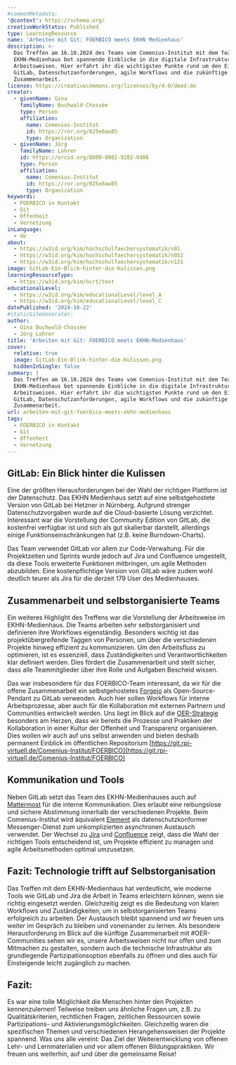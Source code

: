 ```yaml
---
#commonMetadata:
'@context': https://schema.org/
creativeWorkStatus: Published
type: LearningResource
name: 'Arbeiten mit Git: FOERBICO meets EKHN Medienhaus'
description: >-
  Das Treffen am 16.10.2024 des Teams vom Comenius-Institut mit dem Team vom
  EKHN-Medienhaus bot spannende Einblicke in die digitale Infrastruktur und die
  Arbeitsweisen. Hier erfahrt ihr die wichtigsten Punkte rund um den Einsatz von
  GitLab, Datenschutzanforderungen, agile Workflows und die zukünftige
  Zusammenarbeit.
license: https://creativecommons.org/licenses/by/4.0/deed.de
creator:
  - givenName: Gina
    familyName: Buchwald-Chassée
    type: Person
    affiliation:
      name: Comenius-Institut
      id: https://ror.org/025e8aw85
      type: Organization
  - givenName: Jörg
    familyName: Lohrer
    id: https://orcid.org/0000-0002-9282-0406
    type: Person
    affiliation:
      name: Comenius-Institut
      id: https://ror.org/025e8aw85
      type: Organization
keywords:
  - FOERBICO in Kontakt
  - Git
  - Offenheit
  - Vernetzung
inLanguage:
  - de
about:
  - https://w3id.org/kim/hochschulfaechersystematik/n01
  - https://w3id.org/kim/hochschulfaechersystematik/n052
  - https://w3id.org/kim/hochschulfaechersystematik/n121
image: GitLab-Ein-Blick-hinter-die-Kulissen.png
learningResourceType:
  - https://w3id.org/kim/hcrt/text
educationalLevel:
  - https://w3id.org/kim/educationalLevel/level_A
  - https://w3id.org/kim/educationalLevel/level_C
datePublished: '2024-10-22'
#staticSiteGenerator:
author:
  - Gina Buchwald-Chassée
  - Jörg Lohrer
title: 'Arbeiten mit Git: FOERBICO meets EKHN-Medienhaus'
cover:
  relative: true
  image: GitLab-Ein-Blick-hinter-die-Kulissen.png
  hiddenInSingle: false
summary: |
  Das Treffen am 16.10.2024 des Teams vom Comenius-Institut mit dem Team vom
  EKHN-Medienhaus bot spannende Einblicke in die digitale Infrastruktur und die
  Arbeitsweisen. Hier erfahrt ihr die wichtigsten Punkte rund um den Einsatz von
  GitLab, Datenschutzanforderungen, agile Workflows und die zukünftige
  Zusammenarbeit.
url: arbeiten-mit-git-foerbico-meets-ekhn-medienhaus
tags:
  - FOERBICO in Kontakt
  - Git
  - Offenheit
  - Vernetzung
---
```


## GitLab: Ein Blick hinter die Kulissen

Eine der größten Herausforderungen bei der Wahl der richtigen Plattform ist der Datenschutz. Das EKHN Medienhaus setzt auf eine selbstgehostete Version von GitLab bei Hetzner in Nürnberg. Aufgrund strenger Datenschutzvorgaben wurde auf die Cloud-basierte Lösung verzichtet. Interessant war die Vorstellung der Community Edition von GitLab, die kostenfrei verfügbar ist und sich als gut skalierbar darstellt, allerdings einige Funktionseinschränkungen hat (z.B. keine Burndown-Charts).

Das Team verwendet GitLab vor allem zur Code-Verwaltung. Für die Projektzeiten und Sprints wurde jedoch auf Jira und Confluence umgestellt, da diese Tools erweiterte Funktionen mitbringen, um agile Methoden abzubilden. Eine kostenpflichtige Version von GitLab wäre zudem wohl deutlich teurer als Jira für die derzeit 179 User des Medienhauses.

## Zusammenarbeit und selbstorganisierte Teams

Ein weiteres Highlight des Treffens war die Vorstellung der Arbeitsweise im EKHN-Medienhaus. Die Teams arbeiten sehr selbstorganisiert und definieren ihre Workflows eigenständig. Besonders wichtig ist das projektübergreifende Taggen von Personen, um über die verschiedenen Projekte hinweg effizient zu kommunizieren. Um den Arbeitsfluss zu optimieren, ist es essenziell, dass Zuständigkeiten und Verantwortlichkeiten klar definiert werden. Dies fördert die Zusammenarbeit und stellt sicher, dass alle Teammitglieder über ihre Rolle und Aufgaben Bescheid wissen.

Das war insbesondere für das FOERBICO-Team interessant, da wir für die offene Zusammenarbeit ein selbstgehostetes [Forgejo](https://forgejo.org/) als Open-Source-Pendant zu GitLab verwenden. Auch hier sollen Workflows für interne Arbeitsprozesse, aber auch für die Kollaboration mit externen Partnern und Communities entwickelt werden. Uns liegt im Blick auf die [OER-Strategie](https://www.oer-strategie.de/) besonders am Herzen, dass wir bereits die Prozesse und Praktiken der Kollaboration in einer Kultur der Offenheit und Transparenz organisieren. Dies wollen wir auch auf uns selbst anwenden und bieten deshalb permanent Einblick im öffentlichen Repositorium [https://git.rpi-virtuell.de/Comenius-Institut/FOERBICO](https://git.rpi-virtuell.de/Comenius-Institut/FOERBICO)

## Kommunikation und Tools

Neben GitLab setzt das Team des EKHN-Medienhauses auch auf [Mattermost](https://mattermost.com/) für die interne Kommunikation. Dies erlaubt eine reibungslose und sichere Abstimmung innerhalb der verschiedenen Projekte. Beim Comenius-Institut wird äquivalent [Element](https://element.io/de) als datenschutzkonformer Messenger-Dienst zum unkomplizierten asynchronen Austausch verwendet. Der Wechsel zu [Jira](https://www.atlassian.com/de/software/jira?c) und [Confluence](https://www.atlassian.com/de/software/confluence?) zeigt, dass die Wahl der richtigen Tools entscheidend ist, um Projekte effizient zu managen und agile Arbeitsmethoden optimal umzusetzen.

## Fazit: Technologie trifft auf Selbstorganisation

Das Treffen mit dem EKHN-Medienhaus hat verdeutlicht, wie moderne Tools wie GitLab und Jira die Arbeit in Teams erleichtern können, wenn sie richtig eingesetzt werden. Gleichzeitig zeigt es die Bedeutung von klaren Workflows und Zuständigkeiten, um in selbstorganisierten Teams erfolgreich zu arbeiten. Der Austausch bleibt spannend und wir freuen uns weiter im Gespräch zu bleiben und voneinander zu lernen. 
Als besondere Herausforderung im Blick auf die künftige Zusammenarbeit mit #OER-Communities sehen wir es, unsere Arbeitsweisen nicht nur offen und zum Mitmachen zu gestalten, sondern auch die technische Infrastruktur als grundlegende Partizipationsoption ebenfalls zu öffnen und dies auch für Einsteigende leicht zugänglich zu machen.

## Fazit:

Es war eine tolle Möglichkeit die Menschen hinter den Projekten kennenzulernen! Teilweise treiben uns ähnliche Fragen um, z.B. zu Qualitätskriterien, rechtlichen Fragen, zeitlichen Ressourcen sowie Partizipations- und Aktivierungsmöglichkeiten. Gleichzeitig waren die spezifischen Themen und verschiedenen Herangehensweisen der Projekte spannend. Was uns alle vereint: Das Ziel der Weiterentwicklung von offenen Lehr- und Lernmaterialien und vor allem offenen Bildungspraktiken. Wir freuen uns weiterhin, auf und über die gemeinsame Reise!
